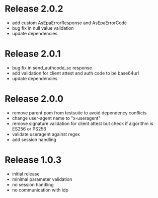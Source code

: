 # Release 2.0.2

- add custom AsEpaErrorResponse and AsEpaErrorCode
- bug fix in null value validation
- update dependencies

# Release 2.0.1

- bug fix in send_authcode_sc response
- add validation for client attest and auth code to be base64url
- update dependencies

# Release 2.0.0

- remove parent pom from testsuite to avoid dependency conflicts
- change user-agent name to "x-useragent"
- remove signature validation for client attest but check if algorithm is ES256 or PS256
- validate useragent against regex
- add session handling

# Release 1.0.3

- initial release
- minimal parameter validation
- no session handling
- no communication with idp
